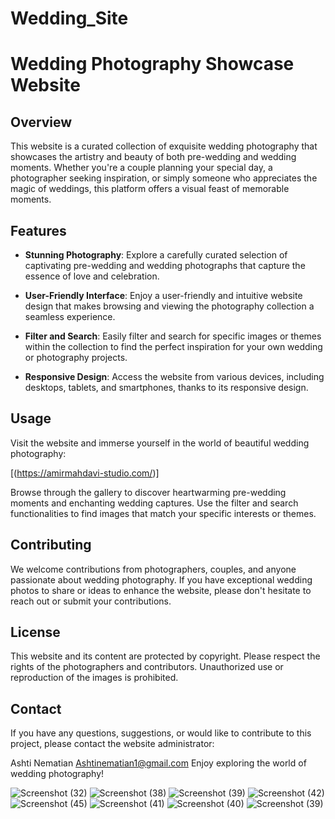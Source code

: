 # Wedding_Site
# Wedding Photography Showcase Website

## Overview
This website is a curated collection of exquisite wedding photography that showcases the artistry and beauty of both pre-wedding and wedding moments. Whether you're a couple planning your special day, a photographer seeking inspiration, or simply someone who appreciates the magic of weddings, this platform offers a visual feast of memorable moments.

## Features
- **Stunning Photography**: Explore a carefully curated selection of captivating pre-wedding and wedding photographs that capture the essence of love and celebration.

- **User-Friendly Interface**: Enjoy a user-friendly and intuitive website design that makes browsing and viewing the photography collection a seamless experience.

- **Filter and Search**: Easily filter and search for specific images or themes within the collection to find the perfect inspiration for your own wedding or photography projects.

- **Responsive Design**: Access the website from various devices, including desktops, tablets, and smartphones, thanks to its responsive design.

## Usage
Visit the website and immerse yourself in the world of beautiful wedding photography:

[(https://amirmahdavi-studio.com/)]

Browse through the gallery to discover heartwarming pre-wedding moments and enchanting wedding captures. Use the filter and search functionalities to find images that match your specific interests or themes.

## Contributing
We welcome contributions from photographers, couples, and anyone passionate about wedding photography. If you have exceptional wedding photos to share or ideas to enhance the website, please don't hesitate to reach out or submit your contributions.

## License
This website and its content are protected by copyright. Please respect the rights of the photographers and contributors. Unauthorized use or reproduction of the images is prohibited.

## Contact
If you have any questions, suggestions, or would like to contribute to this project, please contact the website administrator:

Ashti Nematian
Ashtinematian1@gmail.com
Enjoy exploring the world of wedding photography!




![Screenshot (32)](https://github.com/AshtiNematian/Wedding_Site/assets/89601542/f80ea933-ba25-46b0-8b3a-1fa4217e53c9)
![Screenshot (38)](https://github.com/AshtiNematian/Wedding_Site/assets/89601542/e0f0f7cf-5c95-47e0-a9ac-40eeefd95748)
![Screenshot (39)](https://github.com/AshtiNematian/Wedding_Site/assets/89601542/7d33b0dd-b508-4582-8746-998b02715916)
![Screenshot (42)](https://github.com/AshtiNematian/Wedding_Site/assets/89601542/0553b562-54c8-41ac-b07f-28e9745acd3a)
![Screenshot (45)](https://github.com/AshtiNematian/Wedding_Site/assets/89601542/6443783e-d1a9-47ae-9605-b62ccce1c9d6)
![Screenshot (41)](https://github.com/AshtiNematian/Wedding_Site/assets/89601542/34e5c26c-b613-42c8-ac4b-f8f8230be5d8)
![Screenshot (40)](https://github.com/AshtiNematian/Wedding_Site/assets/89601542/ea59ad1f-1540-4eb2-93c3-d4f946aa3f89)
![Screenshot (39)](https://github.com/AshtiNematian/Wedding_Site/assets/89601542/c7143cde-fbef-422c-a95f-3210e3927a8b)
